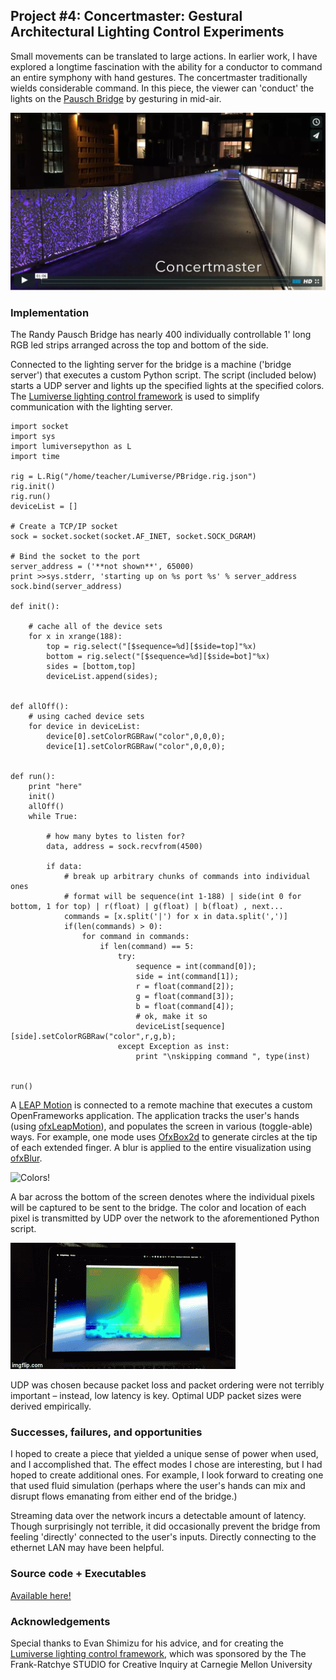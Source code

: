 ## Project #4: Concertmaster: Gestural Architectural Lighting Control Experiments

Small movements can be translated to large actions. In earlier work, I have explored a longtime fascination with the ability for a conductor to command an entire symphony with hand gestures. The concertmaster traditionally wields considerable command. In this piece, the viewer can 'conduct' the lights on the [Pausch Bridge](http://www.cmu.edu/randyslecture/bridge.html) by gesturing in mid-air.

[![Screenshot from Vimeo](./media/project4/vimeo.png)](https://vimeo.com/149373821)

### Implementation

The Randy Pausch Bridge has nearly 400 individually controllable 1' long RGB led strips arranged across the top and bottom of the side.

Connected to the lighting server for the bridge is a machine ('bridge server') that executes a custom Python script. The script (included below) starts a UDP server and lights up the specified lights at the specified colors. The [Lumiverse lighting control framework](http://lumiverse.cs.cmu.edu/) is used to simplify communication with the lighting server.

````
import socket
import sys
import lumiversepython as L
import time

rig = L.Rig("/home/teacher/Lumiverse/PBridge.rig.json")
rig.init()
rig.run()
deviceList = []

# Create a TCP/IP socket
sock = socket.socket(socket.AF_INET, socket.SOCK_DGRAM)

# Bind the socket to the port
server_address = ('**not shown**', 65000)
print >>sys.stderr, 'starting up on %s port %s' % server_address
sock.bind(server_address)

def init():

	# cache all of the device sets
	for x in xrange(188):
		top = rig.select("[$sequence=%d][$side=top]"%x)
		bottom = rig.select("[$sequence=%d][$side=bot]"%x)
		sides = [bottom,top]
		deviceList.append(sides);


def allOff():
	# using cached device sets
	for device in deviceList:
		device[0].setColorRGBRaw("color",0,0,0);
		device[1].setColorRGBRaw("color",0,0,0);


def run():
	print "here"
	init()
	allOff()
	while True:

		# how many bytes to listen for?
		data, address = sock.recvfrom(4500)

		if data:
			# break up arbitrary chunks of commands into individual ones
			# format will be sequence(int 1-188) | side(int 0 for bottom, 1 for top) | r(float) | g(float) | b(float) , next... 
			commands = [x.split('|') for x in data.split(',')]
			if(len(commands) > 0):
				for command in commands:
					if len(command) == 5:
						try:
							sequence = int(command[0]);
							side = int(command[1]);
							r = float(command[2]);
							g = float(command[3]);
							b = float(command[4]);
							# ok, make it so
							deviceList[sequence][side].setColorRGBRaw("color",r,g,b);
						except Exception as inst:
							print "\nskipping command ", type(inst)


run()
````

A [LEAP Motion](https://www.leapmotion.com/) is connected to a remote machine that executes a custom OpenFrameworks application. The application tracks the user's hands (using [ofxLeapMotion](https://github.com/ofTheo/ofxLeapMotion)), and populates the screen in various (toggle-able) ways. For example, one mode uses [OfxBox2d](https://github.com/vanderlin/ofxBox2d) to generate circles at the tip of each extended finger. A blur is applied to the entire visualization using [ofxBlur](https://github.com/kylemcdonald/ofxBlur).

![Colors!](./media/project4/leap.gif)

A bar across the bottom of the screen denotes where the individual pixels will be captured to be sent to the bridge. The color and location of each pixel is transmitted by UDP over the network to the aforementioned Python script.

![Colors!](./media/project4/colors.gif)

UDP was chosen because packet loss and packet ordering were not terribly important – instead, low latency is key. Optimal UDP packet sizes were derived empirically.

### Successes, failures, and opportunities

I hoped to create a piece that yielded a unique sense of power when used, and I accomplished that. The effect modes I chose are interesting, but I had hoped to create additional ones. For example, I look forward to creating one that used fluid simulation (perhaps where the user's hands can mix and disrupt flows emanating from either end of the bridge.)

Streaming data over the network incurs a detectable amount of latency. Though surprisingly not terrible, it did occasionally prevent the bridge from feeling 'directly' connected to the user's inputs. Directly connecting to the ethernet LAN may have been helpful.

### Source code + Executables

[Available here!](https://github.com/rchuber/concertmaster)

### Acknowledgements
Special thanks to Evan Shimizu for his advice, and for creating the [Lumiverse lighting control framework](http://lumiverse.cs.cmu.edu/), which was sponsored by the The Frank-Ratchye STUDIO for Creative Inquiry at Carnegie Mellon University
